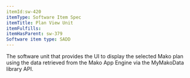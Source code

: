 ```yaml
---
itemId:sw-420
itemType: Software Item Spec
itemTitle: Plan View Unit
itemFulfills: 
itemHasParent: sw-379
Software item type: SADD
---
```

The software unit that provides the UI to display the selected Mako plan using the data retrieved from the Mako App Engine via the MyMakoData library API.